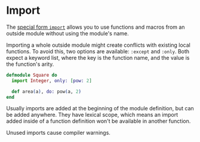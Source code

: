 # Import

The [special form `import`][import] allows you to use functions and macros from an outside module without using the module's name.

Importing a whole outside module might create conflicts with existing local functions. To avoid this, two options are available: `:except` and `:only`. Both expect a keyword list, where the key is the function name, and the value is the function's arity.

```elixir
defmodule Square do
  import Integer, only: [pow: 2]

  def area(a), do: pow(a, 2)
end
```

Usually imports are added at the beginning of the module definition, but can be added anywhere. They have lexical scope, which means an import added inside of a function definition won't be available in another function.

Unused imports cause compiler warnings.

[import]: https://hexdocs.pm/elixir/Kernel.SpecialForms.html#import/2
